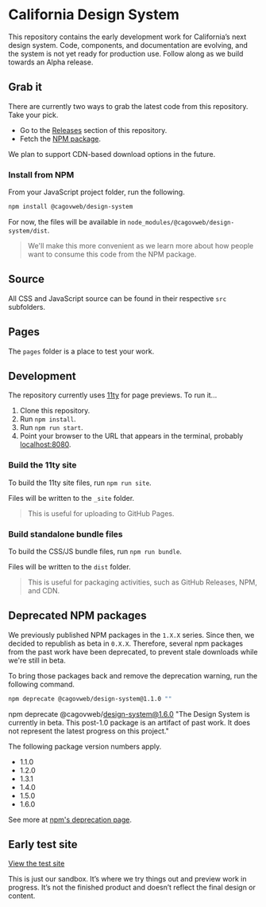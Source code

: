 # California Design System

This repository contains the early development work for California’s next design system. Code, components, and documentation are evolving, and the system is not yet ready for production use. Follow along as we build towards an Alpha release.

## Grab it

There are currently two ways to grab the latest code from this repository. Take your pick.

- Go to the [Releases](https://github.com/Office-of-Digital-Services/California-Design-System/releases) section of this repository.
- Fetch the [NPM package](https://www.npmjs.com/package/@cagovweb/design-system).

We plan to support CDN-based download options in the future.

### Install from NPM

From your JavaScript project folder, run the following.

```bash
npm install @cagovweb/design-system
```

For now, the files will be available in `node_modules/@cagovweb/design-system/dist`. 

> We'll make this more convenient as we learn more about how people want to consume this code from the NPM package.

## Source

All CSS and JavaScript source can be found in their respective `src` subfolders.

## Pages

The `pages` folder is a place to test your work.

## Development

The repository currently uses [11ty](https://11ty.dev) for page previews. To run it...

1. Clone this repository.
2. Run `npm install`.
3. Run `npm run start`.
4. Point your browser to the URL that appears in the terminal, probably [localhost:8080](http://localhost:8080).

### Build the 11ty site

To build the 11ty site files, run `npm run site`.

Files will be written to the `_site` folder.

> This is useful for uploading to GitHub Pages.

### Build standalone bundle files

To build the CSS/JS bundle files, run `npm run bundle`. 

Files will be written to the `dist` folder.

> This is useful for packaging activities, such as GitHub Releases, NPM, and CDN.

## Deprecated NPM packages

We previously published NPM packages in the `1.X.X` series. Since then, we decided to republish as beta in `0.X.X`. Therefore, several npm packages from the past work have been deprecated, to prevent stale downloads while we're still in beta. 

To bring those packages back and remove the deprecation warning, run the following command.

```sh
npm deprecate @cagovweb/design-system@1.1.0 ""
```

npm deprecate @cagovweb/design-system@1.6.0 "The Design System is currently in beta. This post-1.0 package is an artifact of past work. It does not represent the latest progress on this project."

The following package version numbers apply.

* 1.1.0
* 1.2.0
* 1.3.1
* 1.4.0
* 1.5.0
* 1.6.0

See more at [npm's deprecation page](https://docs.npmjs.com/deprecating-and-undeprecating-packages-or-package-versions).

## Early test site

[View the test site](https://office-of-digital-services.github.io/California-Design-System/)

This is just our sandbox. It’s where we try things out and preview work in progress. It’s not the finished product and doesn’t reflect the final design or content.
